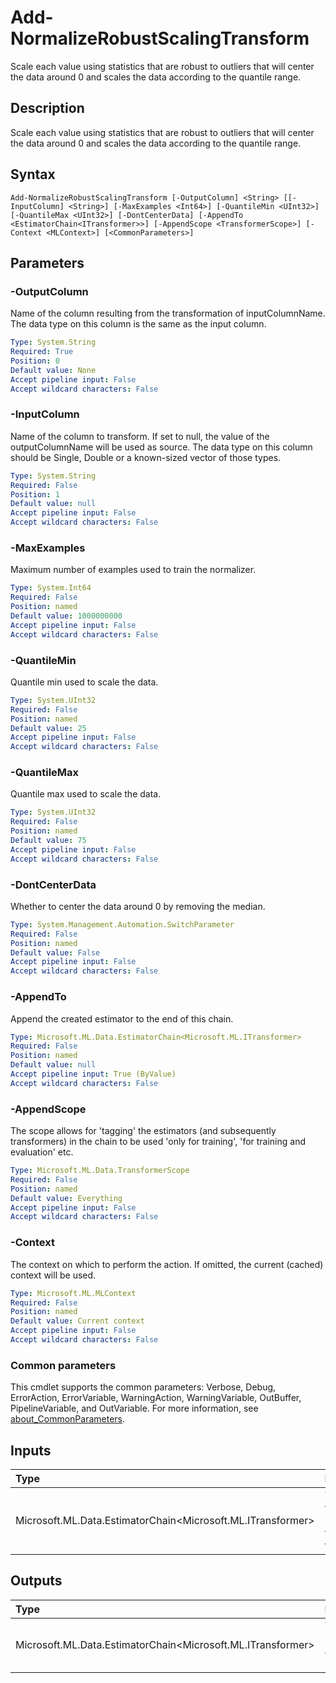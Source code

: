 # Add-NormalizeRobustScalingTransform

Scale each value using statistics that are robust to outliers that will center the data around 0 and scales the data according to the quantile range.

## Description

Scale each value using statistics that are robust to outliers that will center the data around 0 and scales the data according to the quantile range.

## Syntax

```
Add-NormalizeRobustScalingTransform [-OutputColumn] <String> [[-InputColumn] <String>] [-MaxExamples <Int64>] [-QuantileMin <UInt32>] [-QuantileMax <UInt32>] [-DontCenterData] [-AppendTo <EstimatorChain<ITransformer>>] [-AppendScope <TransformerScope>] [-Context <MLContext>] [<CommonParameters>]
```

## Parameters

### -OutputColumn

Name of the column resulting from the transformation of inputColumnName. The data type on this column is the same as the input column.

```yaml
Type: System.String
Required: True
Position: 0
Default value: None
Accept pipeline input: False
Accept wildcard characters: False
```

### -InputColumn

Name of the column to transform. If set to null, the value of the outputColumnName will be used as source. The data type on this column should be Single, Double or a known-sized vector of those types.

```yaml
Type: System.String
Required: False
Position: 1
Default value: null
Accept pipeline input: False
Accept wildcard characters: False
```

### -MaxExamples

Maximum number of examples used to train the normalizer.

```yaml
Type: System.Int64
Required: False
Position: named
Default value: 1000000000
Accept pipeline input: False
Accept wildcard characters: False
```

### -QuantileMin

Quantile min used to scale the data.

```yaml
Type: System.UInt32
Required: False
Position: named
Default value: 25
Accept pipeline input: False
Accept wildcard characters: False
```

### -QuantileMax

Quantile max used to scale the data.

```yaml
Type: System.UInt32
Required: False
Position: named
Default value: 75
Accept pipeline input: False
Accept wildcard characters: False
```

### -DontCenterData

Whether to center the data around 0 by removing the median.

```yaml
Type: System.Management.Automation.SwitchParameter
Required: False
Position: named
Default value: False
Accept pipeline input: False
Accept wildcard characters: False
```

### -AppendTo

Append the created estimator to the end of this chain.

```yaml
Type: Microsoft.ML.Data.EstimatorChain<Microsoft.ML.ITransformer>
Required: False
Position: named
Default value: null
Accept pipeline input: True (ByValue)
Accept wildcard characters: False
```

### -AppendScope

The scope allows for 'tagging' the estimators (and subsequently transformers) in the chain to be used 'only for training', 'for training and evaluation' etc.

```yaml
Type: Microsoft.ML.Data.TransformerScope
Required: False
Position: named
Default value: Everything
Accept pipeline input: False
Accept wildcard characters: False
```

### -Context

The context on which to perform the action. If omitted, the current (cached) context will be used.

```yaml
Type: Microsoft.ML.MLContext
Required: False
Position: named
Default value: Current context
Accept pipeline input: False
Accept wildcard characters: False
```

### Common parameters

This cmdlet supports the common parameters: Verbose, Debug, ErrorAction, ErrorVariable, WarningAction, WarningVariable, OutBuffer, PipelineVariable, and OutVariable. For more information, see [about_CommonParameters](https://go.microsoft.com/fwlink/?LinkID=113216).

## Inputs

| Type | Description |
|:---|:---|
| Microsoft.ML.Data.EstimatorChain<Microsoft.ML.ITransformer> | You can pipe the EstimatorChain to append to this cmdlet. |

## Outputs

| Type | Description |
|:---|:---|
| Microsoft.ML.Data.EstimatorChain<Microsoft.ML.ITransformer> | This cmdlet returns the appended EstimatorChain. |


